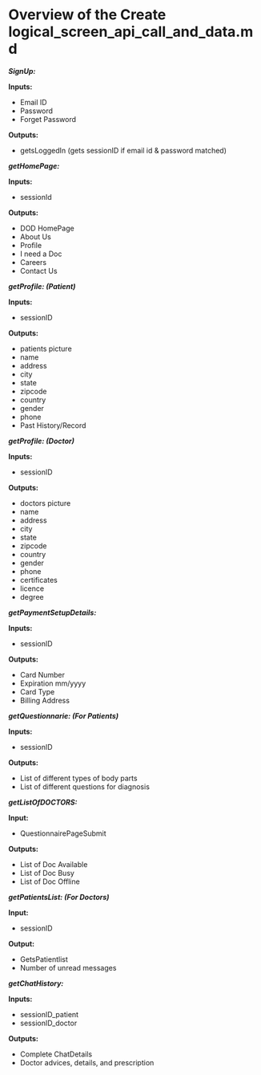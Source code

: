 # Overview of the Create logical_screen_api_call_and_data.md

***SignUp:***

**Inputs:**
* Email ID
* Password
* Forget Password

**Outputs:**
* getsLoggedIn (gets sessionID if email id & password matched)

***getHomePage:***

**Inputs:**
* sessionId

**Outputs:**
* DOD HomePage
* About Us 
* Profile
* I need a Doc
* Careers
* Contact Us

***getProfile: (Patient)***

**Inputs:**
* sessionID

**Outputs:**
* patients picture
* name
* address
* city
* state
* zipcode
* country
* gender
* phone
* Past History/Record

***getProfile: (Doctor)***

**Inputs:**
* sessionID

**Outputs:**
* doctors picture
* name
* address
* city
* state
* zipcode
* country
* gender
* phone
* certificates
* licence
* degree

***getPaymentSetupDetails:***

**Inputs:**
* sessionID

**Outputs:**
* Card Number
* Expiration mm/yyyy
* Card Type
* Billing Address

***getQuestionnarie: (For Patients)***

**Inputs:**
* sessionID

**Outputs:**
* List of different types of body parts 
* List of different questions for diagnosis

***getListOfDOCTORS:***

**Input:**
* QuestionnairePageSubmit

**Outputs:**
* List of Doc Available
* List of Doc Busy
* List of Doc Offline

***getPatientsList: (For Doctors)***

**Input:**
* sessionID

**Output:**
* GetsPatientlist 
* Number of unread messages

***getChatHistory:*** 

**Inputs:**
* sessionID_patient
* sessionID_doctor

**Outputs:**
* Complete ChatDetails
* Doctor advices, details, and prescription


